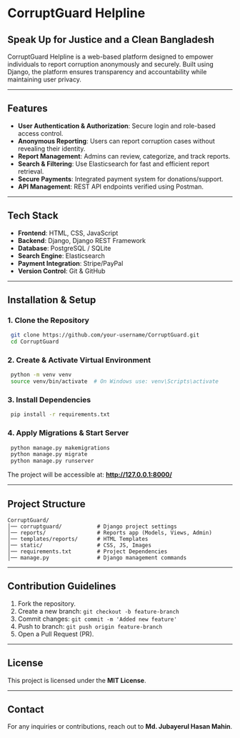 # CorruptGuard Helpline

## Speak Up for Justice and a Clean Bangladesh

CorruptGuard Helpline is a web-based platform designed to empower individuals to report corruption anonymously and securely. Built using Django, the platform ensures transparency and accountability while maintaining user privacy.

---

## Features

- **User Authentication & Authorization**: Secure login and role-based access control.
- **Anonymous Reporting**: Users can report corruption cases without revealing their identity.
- **Report Management**: Admins can review, categorize, and track reports.
- **Search & Filtering**: Use Elasticsearch for fast and efficient report retrieval.
- **Secure Payments**: Integrated payment system for donations/support.
- **API Management**: REST API endpoints verified using Postman.

---

## Tech Stack

- **Frontend**: HTML, CSS, JavaScript
- **Backend**: Django, Django REST Framework
- **Database**: PostgreSQL / SQLite
- **Search Engine**: Elasticsearch
- **Payment Integration**: Stripe/PayPal
- **Version Control**: Git & GitHub

---

## Installation & Setup

### 1. Clone the Repository
```bash
 git clone https://github.com/your-username/CorruptGuard.git
 cd CorruptGuard
```

### 2. Create & Activate Virtual Environment
```bash
 python -m venv venv
 source venv/bin/activate  # On Windows use: venv\Scripts\activate
```

### 3. Install Dependencies
```bash
 pip install -r requirements.txt
```

### 4. Apply Migrations & Start Server
```bash
 python manage.py makemigrations
 python manage.py migrate
 python manage.py runserver
```

The project will be accessible at: **http://127.0.0.1:8000/**

---

## Project Structure
```
CorruptGuard/
│── corruptguard/           # Django project settings
│── reports/                # Reports app (Models, Views, Admin)
│── templates/reports/      # HTML Templates
│── static/                 # CSS, JS, Images
│── requirements.txt        # Project Dependencies
│── manage.py               # Django management commands
```

---

## Contribution Guidelines
1. Fork the repository.
2. Create a new branch: `git checkout -b feature-branch`
3. Commit changes: `git commit -m 'Added new feature'`
4. Push to branch: `git push origin feature-branch`
5. Open a Pull Request (PR).

---

## License
This project is licensed under the **MIT License**.

---

## Contact
For any inquiries or contributions, reach out to **Md. Jubayerul Hasan Mahin**.

